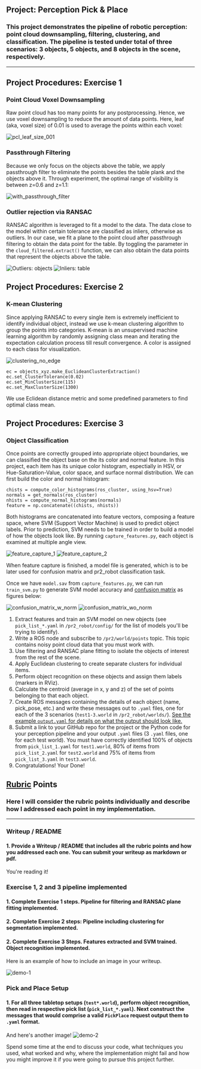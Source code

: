 ## Project: Perception Pick & Place
### This project demonstrates the pipeline of robotic perception: point cloud downsampling, filtering, clustering, and classification. The pipeline is tested under total of three scenarios: 3 objects, 5 objects, and 8 objects in the scene, respectively. 

[//]: # (Image Reference)

[test1]: ./img/test1.png
[test2]: ./img/test2.png
[test3]: ./img/test3.png
[pcl_leaf_size_001]: ./img/pcl_leaf_size_001.png
[pcl_leaf_size_01]: ./img/pcl_leaf_size_01.png
[no_passthrough_filter]: ./img/no_passthrough_filter.png
[with_passthrough_filter]: ./img/with_passthrough_filter.png
[extracted_inliers]: ./img/extracted_inliers.png
[extracted_outliers]: ./img/extracted_outliers.png
[clustering_no_edge]: ./img/clustering_no_edge.png
[feature_capture_1]: ./img/feature_capture_1.png
[feature_capture_2]: ./img/feature_capture_2.png
[feature_capture_3]: ./img/feature_capture_3.png
[confusion_matrix_w_norm]: ./img/confusion_matrix_w_norm.png
[confusion_matrix_wo_norm]: ./img/confusion_matrix_wo_norm.png

---
## Project Procedures: Exercise 1

### Point Cloud Voxel Downsampling
Raw point cloud has too many points for any postprocessing. Hence, we use voxel downsampling to reduce the amount of data points. Here, leaf (aka, voxel size) of 0.01 is used to average the points within each voxel:

![pcl_leaf_size_001]

### Passthrough Filtering
Because we only focus on the objects above the table, we apply passthrough filter to eliminate the points besides the table plank and the objects above it. Through experiment, the optimal range of visibility is between z=0.6 and z=1.1:

![with_passthrough_filter]

### Outlier rejection via RANSAC
RANSAC algorithm is leveraged to fit a model to the data. The data close to the model within certain tolerance are classified as inliers, otherwise as outliers. In our case, we fit a plane to the point cloud after passthrough filtering to obtain the data point for the table. By toggling the parameter in the `cloud_filtered.extract()` function, we can also obtain the data points that represent the objects above the table.

![Outliers: objects][extracted_outliers]
![Inliers: table][extracted_inliers]

## Project Procedures: Exercise 2
### K-mean Clustering
Since applying RANSAC to every single item is extremely inefficient to identify individual object, instead we use k-mean clustering algorithm to group the points into categories. K-mean is an unsupervised machine learning algorithm by randomly assigning class mean and iterating the expectation calculation process till result convergence. A color is assigned to each class for visualization.

![clustering_no_edge]

```
ec = objects_xyz.make_EuclideanClusterExtraction()
ec.set_ClusterTolerance(0.02)
ec.set_MinClusterSize(115)
ec.set_MaxClusterSize(1300)
```
We use Eclidean distance metric and some predefined parameters to find optimal class mean. 

## Project Procedures: Exercise 3
### Object Classification
Once points are correctly grouped into appropriate object boundaries, we can classified the object base on the its color and normal feature. In this project, each item has its unique color histogram, espectially in HSV, or Hue-Saturation-Value, color space, and surface normal distribution. We can first build the color and normal histogram:

```
chists = compute_color_histograms(ros_cluster, using_hsv=True)
normals = get_normals(ros_cluster)
nhists = compute_normal_histograms(normals)
feature = np.concatenate((chists, nhists))
```
Both histograms are concatenated into feature vectors, composing a feature space, where SVM (Support Vector Machine) is used to predict object labels. Prior to prediction, SVM needs to be trained in order to build a model of how the objects look like. By running `capture_features.py`, each object is examined at multiple angle view. 

![feature_capture_1]
![feature_capture_2]

When feature capture is finished, a model file is generated, which is to be later used for confusion matrix and pr2_robot classification task. 

Once we have `model.sav` from `capture_features.py`, we can run `train_svm.py` to generate SVM model accuracy and [confusion matrix](https://en.wikipedia.org/wiki/Confusion_matrix) as figures below:

![confusion_matrix_w_norm]
![confusion_matrix_wo_norm]









1. Extract features and train an SVM model on new objects (see `pick_list_*.yaml` in `/pr2_robot/config/` for the list of models you'll be trying to identify). 
2. Write a ROS node and subscribe to `/pr2/world/points` topic. This topic contains noisy point cloud data that you must work with.
3. Use filtering and RANSAC plane fitting to isolate the objects of interest from the rest of the scene.
4. Apply Euclidean clustering to create separate clusters for individual items.
5. Perform object recognition on these objects and assign them labels (markers in RViz).
6. Calculate the centroid (average in x, y and z) of the set of points belonging to that each object.
7. Create ROS messages containing the details of each object (name, pick_pose, etc.) and write these messages out to `.yaml` files, one for each of the 3 scenarios (`test1-3.world` in `/pr2_robot/worlds/`).  [See the example `output.yaml` for details on what the output should look like.](https://github.com/udacity/RoboND-Perception-Project/blob/master/pr2_robot/config/output.yaml)  
8. Submit a link to your GitHub repo for the project or the Python code for your perception pipeline and your output `.yaml` files (3 `.yaml` files, one for each test world).  You must have correctly identified 100% of objects from `pick_list_1.yaml` for `test1.world`, 80% of items from `pick_list_2.yaml` for `test2.world` and 75% of items from `pick_list_3.yaml` in `test3.world`.
9. Congratulations!  Your Done!

## [Rubric](https://review.udacity.com/#!/rubrics/1067/view) Points
### Here I will consider the rubric points individually and describe how I addressed each point in my implementation.  

---
### Writeup / README

#### 1. Provide a Writeup / README that includes all the rubric points and how you addressed each one.  You can submit your writeup as markdown or pdf.  

You're reading it!

### Exercise 1, 2 and 3 pipeline implemented
#### 1. Complete Exercise 1 steps. Pipeline for filtering and RANSAC plane fitting implemented.

#### 2. Complete Exercise 2 steps: Pipeline including clustering for segmentation implemented.  

#### 2. Complete Exercise 3 Steps.  Features extracted and SVM trained.  Object recognition implemented.
Here is an example of how to include an image in your writeup.

![demo-1](https://user-images.githubusercontent.com/20687560/28748231-46b5b912-7467-11e7-8778-3095172b7b19.png)

### Pick and Place Setup

#### 1. For all three tabletop setups (`test*.world`), perform object recognition, then read in respective pick list (`pick_list_*.yaml`). Next construct the messages that would comprise a valid `PickPlace` request output them to `.yaml` format.

And here's another image! 
![demo-2](https://user-images.githubusercontent.com/20687560/28748286-9f65680e-7468-11e7-83dc-f1a32380b89c.png)

Spend some time at the end to discuss your code, what techniques you used, what worked and why, where the implementation might fail and how you might improve it if you were going to pursue this project further.  



